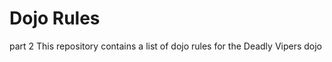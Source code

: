 Dojo Rules
==========

part 2 This repository contains a list of dojo rules for the Deadly Vipers dojo

